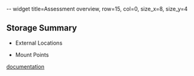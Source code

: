 -- widget title=Assessment overview, row=15, col=0, size_x=8, size_y=4

## Storage Summary
-  External Locations

-  Mount Points

[documentation](https://github.com/databrickslabs/ucx/blob/main/docs/assessment.md)
